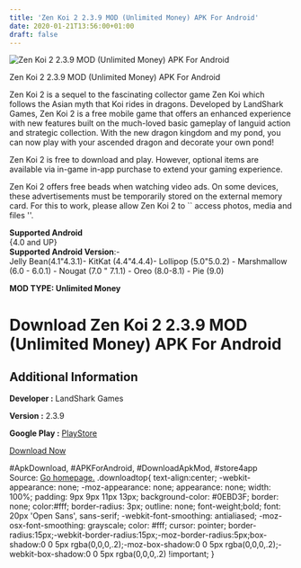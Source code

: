 ```yaml
---
title: 'Zen Koi 2 2.3.9 MOD (Unlimited Money) APK For Android'
date: 2020-01-21T13:56:00+01:00
draft: false
---
```


![Zen Koi 2 2.3.9 MOD (Unlimited Money) APK For Android](https://i0.wp.com/apkhome.net/wp-content/uploads/2020/01/Zen-Koi-2-2.3.9-MOD-Unlimited-Money.png "Zen Koi 2 2.3.9 MOD (Unlimited Money) APK For Android")

  

Zen Koi 2 2.3.9 MOD (Unlimited Money) APK For Android

Zen Koi 2 is a sequel to the fascinating collector game Zen Koi which follows the Asian myth that Koi rides in dragons. Developed by LandShark Games, Zen Koi 2 is a free mobile game that offers an enhanced experience with new features built on the much-loved basic gameplay of languid action and strategic collection. With the new dragon kingdom and my pond, you can now play with your ascended dragon and decorate your own pond!

Zen Koi 2 is free to download and play. However, optional items are available via in-game in-app purchase to extend your gaming experience.

Zen Koi 2 offers free beads when watching video ads. On some devices, these advertisements must be temporarily stored on the external memory card. For this to work, please allow Zen Koi 2 to \`\` access photos, media and files ''.

**Supported Android**  
{4.0 and UP}  
**Supported Android Version**:-  
Jelly Bean(4.1"4.3.1)- KitKat (4.4"4.4.4)- Lollipop (5.0"5.0.2) - Marshmallow (6.0 - 6.0.1) - Nougat (7.0 " 7.1.1) - Oreo (8.0-8.1) - Pie (9.0)

**MOD TYPE: Unlimited Money**

Download Zen Koi 2 2.3.9 MOD (Unlimited Money) APK For Android
==============================================================

Additional Information
----------------------

**Developer :** LandShark Games

**Version :** 2.3.9

**Google Play :** [PlayStore](https://play.google.com/store/apps/details?id=com.landsharkgames.zenkoi2.android)

  

[Download Now](https://store4app.co/post/zen-koi-2-2-3-9-mod-unlimited-money-apk-for-android_1579610772)

  
#ApkDownload, #APKForAndroid, #DownloadApkMod, #store4app  
Source: [Go homepage.](https://store4app.co/post/zen-koi-2-2-3-9-mod-unlimited-money-apk-for-android_1579610772) .downloadtop{ text-align:center; -webkit-appearance: none; -moz-appearance: none; appearance: none; width: 100%; padding: 9px 9px 11px 13px; background-color: #0EBD3F; border: none; color:#fff; border-radius: 3px; outline: none; font-weight;bold; font: 20px 'Open Sans', sans-serif; -webkit-font-smoothing: antialiased; -moz-osx-font-smoothing: grayscale; color: #fff; cursor: pointer; border-radius:15px;-webkit-border-radius:15px;-moz-border-radius:5px;box-shadow:0 0 5px rgba(0,0,0,.2);-moz-box-shadow:0 0 5px rgba(0,0,0,.2);-webkit-box-shadow:0 0 5px rgba(0,0,0,.2) !important; }